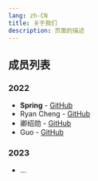 ```yaml
---
lang: zh-CN
title: 关于我们
description: 页面的描述
---
```



## 成员列表

### 2022
- **Spring** - [GitHub](https://github.com/choushunn)
- Ryan Cheng - [GitHub](https://github.com/Ryancheng236)
- 卿绍勋 - [GitHub](https://github.com/shelterofLUV)
- Guo - [GitHub](https://github.com/GGGGGG-J)

### 2023
- ...

